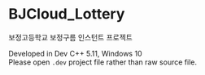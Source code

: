 # BJCloud_Lottery
보정고등학교 보정구름 인스턴트 프로젝트

Developed in Dev C++ 5.11, Windows 10  
Please open `.dev` project file rather than raw source file.
